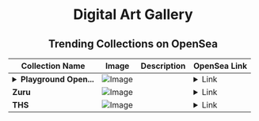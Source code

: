 <div align="center">

# Digital Art Gallery

## Trending Collections on OpenSea

| Collection Name                       | Image                                                                                     | Description                       | OpenSea Link                                                                                          |
|---------------------------------------|-------------------------------------------------------------------------------------------|-----------------------------------|--------------------------------------------------------------------------------------------------------|
| **<details><summary>Playground Open...</summary>Playground Open Ticketing Ecosystem Event 13016</details>** | ![Image](https://i.seadn.io/s/raw/files/ad4b567b5e819f5eb9dc8588aeb6896f.png?w=500&auto=format?w=200&auto=format) |  | <details><summary>Link</summary>[Playground Open Ticketing Ecosystem Event 13016](https://opensea.io/collection/playground-open-ticketing-ecosystem-event-13016)</details> |
| **Zuru** | ![Image](https://i.seadn.io/s/raw/files/8b3c346761447f716fea2aa6c979860b.png?w=500&auto=format?w=200&auto=format) |  | <details><summary>Link</summary>[Zuru](https://opensea.io/collection/zuru-2)</details> |
| **THS** | ![Image](https://i.seadn.io/s/raw/files/5680ffa12f8c29b59626d8c3883b8f08.jpg?w=500&auto=format?w=200&auto=format) |  | <details><summary>Link</summary>[THS](https://opensea.io/collection/ths-15)</details> |

</div>